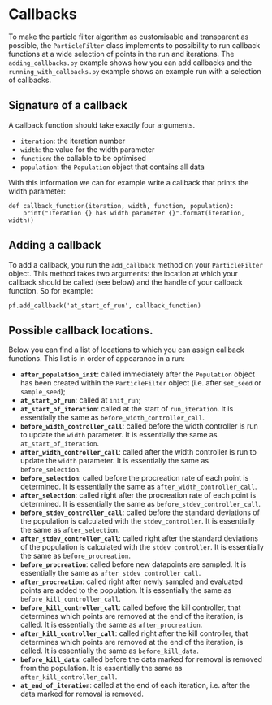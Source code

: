 # Callbacks

To make the particle filter algorithm as customisable and transparent as possible, the `ParticleFilter` class implements to possibility to run callback functions at a wide selection of points in the run and iterations. The `adding_callbacks.py` example shows how you can add callbacks and the  `running_with_callbacks.py` example shows an example run with a selection of callbacks. 

## Signature of a callback
A callback function should take exactly four arguments.

- `iteration`: the iteration number
- `width`: the value for the width parameter
- `function`: the callable to be optimised
- `population`: the `Population` object that contains all data

With this information we can for example write a callback that prints the width parameter:

    def callback_function(iteration, width, function, population):
        print("Iteration {} has width parameter {}".format(iteration, width))

## Adding a callback
To add a callback, you run the `add_callback` method on your `ParticleFilter` object. This method takes two arguments: the location at which your callback should be called (see below) and the handle of your callback function. So for example:

    pf.add_callback('at_start_of_run', callback_function)

## Possible callback locations.

Below you can find a list of locations to which you can assign callback functions. This list is in order of appearance in a run:

- **`after_population_init`**: called immediately after the `Population` object has been created within the `ParticleFilter` object (i.e. after `set_seed` or `sample_seed`);
- **`at_start_of_run`**: called at `init_run`;
- **`at_start_of_iteration`**: called at the start of `run_iteration`. It is essentially the same as `before_width_controller_call`.
- **`before_width_controller_call`**: called before the width controller is run to update the `width` parameter. It is essentially the same as `at_start_of_iteration`.
- **`after_width_controller_call`**: called after the width controller is run to update the `width` parameter. It is essentially the same as `before_selection`.
- **`before_selection`**: called before the procreation rate of each point is determined. It is essentially the same as `after_width_controller_call`.
- **`after_selection`**: called right after the procreation rate of each point is determined. It is essentially the same as `before_stdev_controller_call`.
- **`before_stdev_controller_call`**: called before the standard deviations of the population is calculated with the `stdev_controller`. It is essentially the same as `after_selection`.
- **`after_stdev_controller_call`**: called right after the standard deviations of the population is calculated with the `stdev_controller`. It is essentially the same as `before_procreation`.
- **`before_procreation`**: called before new datapoints are sampled. It is essentially the same as `after_stdev_controller_call`.
- **`after_procreation`**: called right after newly sampled and evaluated points are added to the population. It is essentially the same as `before_kill_controller_call`.
- **`before_kill_controller_call`**: called before the kill controller, that determines which points are removed at the end of the iteration, is called. It is essentially the same as `after_procreation`.
- **`after_kill_controller_call`**: called right after the kill controller, that determines which points are removed at the end of the iteration, is called. It is essentially the same as `before_kill_data`.
- **`before_kill_data`**: called before the data marked for removal is removed from the population. It is essentially the same as `after_kill_controller_call`.
- **`at_end_of_iteration`**: called at the end of each iteration, i.e. after the data marked for removal is removed.